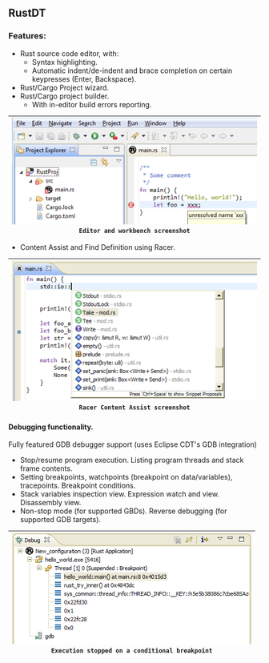 ## RustDT

### Features:

 * Rust source code editor, with:
   * Syntax highlighting. 
   * Automatic indent/de-indent and brace completion on certain keypresses (Enter, Backspace).
 * Rust/Cargo Project wizard.
 * Rust/Cargo project builder.
   * With in-editor build errors reporting.

| [![sample_basic](screenshots/sample_basic.thumb.png)](screenshots/sample_basic.png?raw=true)<br/>`Editor and workbench screenshot` |
|----|

 * Content Assist and Find Definition using Racer.

| [![sample_basic](screenshots/Feature_ContentAssist.thumb.png)](screenshots/Feature_ContentAssist.png?raw=true)<br/>`Racer Content Assist screenshot` |
|----| 
   
#### Debugging functionality. 
Fully featured GDB debugger support (uses Eclipse CDT's GDB integration)
  * Stop/resume program execution. Listing program threads and stack frame contents.
  * Setting breakpoints, watchpoints (breakpoint on data/variables), tracepoints. Breakpoint conditions.
  * Stack variables inspection view. Expression watch and view. Disassembly view.
  * Non-stop mode (for supported GBDs). Reverse debugging (for supported GDB targets).

| [![sample_debug1](screenshots/sample_debug.thumb.png)](screenshots/sample_debug.png?raw=true)<br/>`Execution stopped on a conditional breakpoint` |
|----|
   